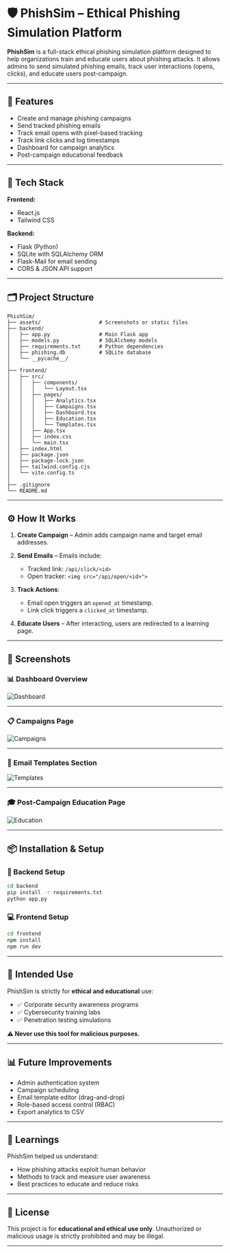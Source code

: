 # 🛡️ PhishSim – Ethical Phishing Simulation Platform

**PhishSim** is a full-stack ethical phishing simulation platform designed to help organizations train and educate users about phishing attacks. It allows admins to send simulated phishing emails, track user interactions (opens, clicks), and educate users post-campaign.

---

## 🚀 Features

* Create and manage phishing campaigns
* Send tracked phishing emails
* Track email opens with pixel-based tracking
* Track link clicks and log timestamps
* Dashboard for campaign analytics
* Post-campaign educational feedback

---

## 🧰 Tech Stack

**Frontend:**

* React.js
* Tailwind CSS

**Backend:**

* Flask (Python)
* SQLite with SQLAlchemy ORM
* Flask-Mail for email sending
* CORS & JSON API support

---

## 🗂️ Project Structure

```
PhishSim/
├── assets/                   # Screenshots or static files
├── backend/
│   ├── app.py                # Main Flask app
│   ├── models.py             # SQLAlchemy models
│   ├── requirements.txt      # Python dependencies
│   ├── phishing.db           # SQLite database
│   └── __pycache__/
│
├── frontend/
│   ├── src/
│   │   ├── components/
│   │   │   └── Layout.tsx
│   │   ├── pages/
│   │   │   ├── Analytics.tsx
│   │   │   ├── Campaigns.tsx
│   │   │   ├── Dashboard.tsx
│   │   │   ├── Education.tsx
│   │   │   └── Templates.tsx
│   │   ├── App.tsx
│   │   ├── index.css
│   │   └── main.tsx
│   ├── index.html
│   ├── package.json
│   ├── package-lock.json
│   ├── tailwind.config.cjs
│   └── vite.config.ts
│
├── .gitignore
└── README.md
```

---

## ⚙️ How It Works

1. **Create Campaign** – Admin adds campaign name and target email addresses.
2. **Send Emails** – Emails include:

   * Tracked link: `/api/click/<id>`
   * Open tracker: `<img src="/api/open/<id>">`
3. **Track Actions**:

   * Email open triggers an `opened_at` timestamp.
   * Link click triggers a `clicked_at` timestamp.
4. **Educate Users** – After interacting, users are redirected to a learning page.

---

## 📸 Screenshots

### 📊 Dashboard Overview

![Dashboard](assets/dashboard.png)

---

### 📋 Campaigns Page

![Campaigns](assets/Campaigns.png)

---

### 📨 Email Templates Section

![Templates](assets/Templates.png)

---

### 🎓 Post-Campaign Education Page

![Education](assets/Education.png)

---

## 📦 Installation & Setup

### 🔧 Backend Setup

```bash
cd backend
pip install -r requirements.txt
python app.py
```

### 💻 Frontend Setup

```bash
cd frontend
npm install
npm run dev
```

---

## 🔐 Intended Use

PhishSim is strictly for **ethical and educational** use:

* ✅ Corporate security awareness programs
* ✅ Cybersecurity training labs
* ✅ Penetration testing simulations

**⚠️ Never use this tool for malicious purposes.**

---

## 📊 Future Improvements

* Admin authentication system
* Campaign scheduling
* Email template editor (drag-and-drop)
* Role-based access control (RBAC)
* Export analytics to CSV

---

## 🧠 Learnings

PhishSim helped us understand:

* How phishing attacks exploit human behavior
* Methods to track and measure user awareness
* Best practices to educate and reduce risks

---

## 📜 License

This project is for **educational and ethical use only**. Unauthorized or malicious usage is strictly prohibited and may be illegal.

---
